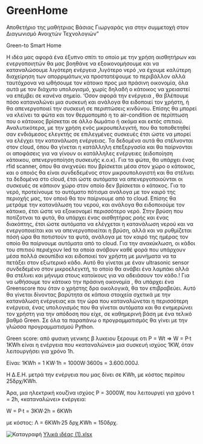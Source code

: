 # GreenHome
Αποθετήριο της μαθήτριας Βάσιας Γιωργαράς για στην συμμετοχή στον Διαγωνισμό  Ανοιχτών Τεχνολογιών”

Green-to Smart Home

Η ιδέα μας αφορά ένα έξυπνο σπίτι το οποίο με την χρήση αισθητήρων και ενεργοποιητών
θα μας βοηθάνε να εξοικονομήσουμε και να καταναλώσουμε λιγότερη ενέργεια ,λιγότερο
νερό ,να έχουμε καλύτερη διαχείρηση των απορριμάτων,να προστατέψουμε το περιβάλλον
αλλά ταυτόχρονα να ωθήσουμε τον κάτοικο προς μια πράσινη οικονομία, όλα αυτά με τον
διάχυτο υπολογισμό, χωρίς δηλαδή ο κάτοικος να χρειαστεί να επέμβει σε κανένα σημείο.
‘Οσον αφορά την ενέργεια , θα βλέπουμε πόσο καταναλώνει μια συσκευή και ανάλογα θα
ειδοποιεί τον χρήστη, ή θα απενεργοποιεί την συσκευή σε περιπτώσεις κινδύνου. Επίσης
θα μπορεί να κλείνει τα φώτα και τον θερμοπομπό η το air-condition σε περίπτωση που ο
κάτοικος βρίσκεται σε άλλο δωμάτιο ή ακόμα και εκτός σπιτιού.
Αναλυτικότερα, με την χρήση ενός μικρουπελεγκτή, που θα τοποθετηθεί σαν ενδιάμεσος
ελεγκτής σε επιλεγμένες συσκευές έτσι ώστε να μπορεί να ελέγχει την κατανάλωση
ενέργειας. Τα δεδομένα αυτά θα στέλνονται στον cloud, όπου θα γίνεται η κατάλληλη
επεξεργασία και θα παίρνονται οι αποφάσεις για να γίνουν οι κατάλληλες ενέργειες
(ειδοποίηση κάτοικου, απενεργοποίηση συσκευής κ.ο.κ). Για τα φώτα, θα υπάρχει ένας rfid
scanner, όπου θα ανιχνεύει που βρίσκεται μέσα στον χώρο ο κάτοικος, και ο οποιός θα
είναι συνδεδεμένος στον μικρουπολογιστή και θα στέλνει τα δεδομένα στο cloud, έτσι ώστε
αυτόματα να απενεργοποιούνται οι συσκευές σε κάποιον χώρο στον οποίο δεν βρίσκεται ο
κάτοκος.
Για το νερό, προτείνουμε το αυτόματο πότισμα ανάλογα με τον καιρό της περιοχής μας, τον
οποιό θα τον παίρνουμε από το cloud. Επίσης θα μετράμε την κατανάλωση του νερού, και
ανάλογα θα ειδοποιούμε τον κάτοικο, έτσι ώστε να εξοικονομεί περισσότερο νερό.
Στην βρύση που ποτίζοτναι τα φυτά, θα υπάρχει ένας αισθητήρας ροής και ένας διακόπτης,
έτσι ώστε αυτόματα να ελέγχεται η κατανάλωση νερού και να ενεργοποιείται και να
απενεργοποιείται η βρύση, αλλά και να ρυθμίζεται πόσή ώρα θα ποτιστούν τα φυτά,
ανάλογα με τον καιρό της ημέρας τον οποίο θα παίρνουμε αυτόματα από το cloud.
Για την ανακύκλωση, οι κάδοι του σπιτιού περιέχουν led τα οποία ανάβουν καθέ φορά που
υπάρχουν μέσα πολλά σκουπίδια και ειδοποιεί τον χρήστη με μυνήματα να τα πετάξει στον
εξωτερικό κάδο.
Αυτό θα γίνεται με έναν ultrasonic sensor συνδεδεμένο στον μικροελεγκτή, το οποίο θα
ανάβει ένα λαμπάκι αλλά θα στέλνει και μήνυμα στους κατοίκους για να αδειάσουν τον
κάδο.!
Για να ωθήσουμε τον κάτοικο την πράσινη οικονομία , θα υπάρχει ένα Greenscore που
όταν ο χρήστης δρα οικολογικά, θα τον επιβραβεύει.
Αυτό θα γίνεται δίνοντας βαρύτητα σε κάποια στοιχεία σχετικά με την κατανάλωση
ενέργειας και την ώρα που καταναλώνεται η περισσότερη ενέργεια, ένας υπολογισμός που
θα γίνεται αυτόματα και θα ενημερώνει τον χρήστη για την απόδοση που είχε, σε
καθημερινή βάση με ένα τελικό βαθμό Green.
Σε όλα τα παραπάνω ο προγραμματισμός θα γίνει με την γλώσσα προγραμματισμού
Python.


Green score: από φυσικη γενικης β λυκειου ξερουμε οτι P = Wt ⇒ W = P·t 1KWh είναι η ενέργεια που «καταναλώνει» μια συσκευή ισχύος 1KW, όταν λειτουργήσει για χρόνο 1h.

Είναι:   1KWh = 1 KW·1h = 1000W·3600s = 3.600.000J.

Η Δ.Ε.Η. μετρά την ενέργεια που μας δίνει σε KWh, με κόστος περίπου 25δρχ/KWh.

Άρα, μια ηλεκτρική κουζίνα ισχύος Ρ = 3000W, που λειτουργεί για χρόνο t = 2h, «καταναλώνει» ενέργεια:

W = P·t = 3KW·2h = 6KWh

με κόστος:   Λ = 6KWh·25 δρχ.KWh = 150δρχ.

![Καταγραφή](https://user-images.githubusercontent.com/115735803/207915981-8100b287-a433-4b65-8519-d39444bbb3bf.PNG)
[Υλικά ιδέας (1).xlsx](https://github.com/VasiaGiorgara/GreenHome/files/10238862/1.xlsx)

